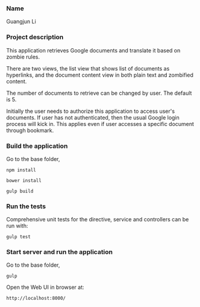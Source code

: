 ### Name

Guangjun Li

### Project description

This application retrieves Google documents and translate it based on zombie rules.

There are two views, the list view that shows list of documents as hyperlinks, and the document content view in both plain text and zombified content.

The number of documents to retrieve can be changed by user. The default is 5.

Initially the user needs to authorize this application to access user's documents. If user has not authenticated, then the usual Google login process will kick in. This applies even if user accesses a specific document through bookmark.

### Build the application

Go to the base folder,

`npm install`

`bower install`

`gulp build`

### Run the tests
Comprehensive unit tests for the directive, service and controllers can be run with:

`gulp test`

### Start server and run the application

Go to the base folder,

`gulp`

Open the Web UI in browser at:

`http://localhost:8000/`
